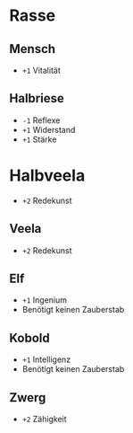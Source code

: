 # Rasse

## Mensch
  * `+1` Vitalität


## Halbriese
  * `-1` Reflexe
  * `+1` Widerstand
  * `+1` Stärke


# Halbveela
  * `+2` Redekunst


## Veela
  * `+2` Redekunst


## Elf
  * `+1` Ingenium
  * Benötigt keinen Zauberstab


## Kobold
  * `+1` Intelligenz
  * Benötigt keinen Zauberstab


## Zwerg
  * `+2` Zähigkeit